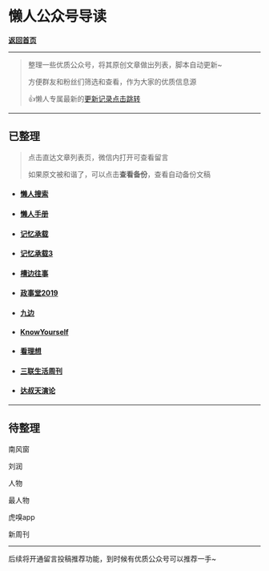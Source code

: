 # 懒人公众号导读

[**返回首页**](/README.md)

***

> 整理一些优质公众号，将其原创文章做出列表，脚本自动更新~
>
> 方便群友和粉丝们筛选和查看，作为大家的优质信息源
>
> 👍懒人专属最新的[更新记录点击跳转](/blog/record2)

***

## 已整理

> 点击直达文章列表页，微信内打开可查看留言
>
> 如果原文被和谐了，可以点击**查看备份**，查看自动备份文稿

- #### [懒人搜索](/gzh/懒人搜索)

- #### [懒人手册](/gzh/懒人手册)

- #### [记忆承载](/gzh/记忆承载)

- #### [记忆承载3](/gzh/记忆承载3)

- #### [槽边往事](/gzh/槽边往事)

- #### [政事堂2019](/gzh/政事堂2019)

- #### [九边](/gzh/九边)

- #### [KnowYourself](/gzh/KnowYourself)

- #### [看理想](/gzh/看理想.md)

- #### [三联生活周刊](/gzh/三联生活周刊)

- #### [达叔天演论](/gzh/达叔天演论)

***

## 待整理

南风窗

刘润

人物

最人物

虎嗅app

新周刊

***

后续将开通留言投稿推荐功能，到时候有优质公众号可以推荐一手~

